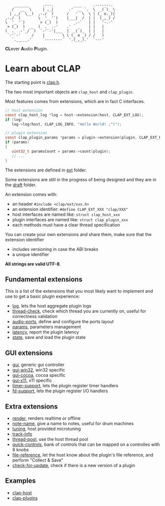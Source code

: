 ```
    _______      .---.         ____     .-------.
   /   __  \     | ,_|       .'  __ `.  \  _(`)_ \
  | ,_/  \__)  ,-./  )      /   '  \  \ | (_ o._)|
,-./  )        \  '_ '`)    |___|  /  | |  (_,_) /
\  '_ '`)       > (_)  )       _.-`   | |   '-.-'
 > (_)  )  __  (  .  .-'    .'   _    | |   |
(  .  .-'_/  )  `-'`-'|___  |  _( )_  | |   |
 `-'`-'     /    |        \ \ (_ o _) / /   )
   `._____.'     `--------`  '.(_,_).'  `---'

```

**CL**ever **A**udio **P**lugin.

# Learn about CLAP

The starting point is [clap.h](include/clap/clap.h).

The two most important objects are `clap_host` and `clap_plugin`.

Most features comes from extensions, which are in fact C interfaces.
```C
// host extension
const clap_host_log *log = host->extension(host, CLAP_EXT_LOG);
if (log)
   log->log(host, CLAP_LOG_INFO, "Hello World! ;^)");

// plugin extension
const clap_plugin_params *params = plugin->extension(plugin, CLAP_EXT_PARAMS);
if (params)
{
   uint32_t paramsCount = params->count(plugin);
   // ...
}
```

The extensions are defined in [ext](include/clap/ext) folder.

Some extensions are still in the progress of being designed and they are in
the [draft](include/clap/ext/draft) folder.

An extension comes with:
- an header `#include <clap/ext/xxx.h>`
- an extension identifier: `#define CLAP_EXT_XXX "clap/XXX"`
- host interfaces are named like: `struct clap_host_xxx`
- plugin interfaces are named like: `struct clap_plugin_xxx`
- each methods must have a clear thread specification

You can create your own extensions and share them, make sure that the extension identifier
- includes versioning in case the ABI breaks
- a unique identifier

**All strings are valid UTF-8**.

## Fundamental extensions

This is a list of the extensions that you most likely want to implement
and use to get a basic plugin experience:
- [log](include/clap/ext/log.h), lets the host aggregate plugin logs
- [thread-check](include/clap/ext/thread-check.h), check which thread you are currently on, useful for correctness validation
- [audio-ports](include/clap/ext/audio-ports.h), define and configure the ports layout
- [params](include/clap/ext/params.h), parameters management
- [latency](include/clap/ext/latency.h), report the plugin latency
- [state](include/clap/ext/state.h), save and load the plugin state

## GUI extensions

- [gui](include/clap/ext/gui.h), generic gui controller
- [gui-win32](include/clap/ext/gui-win32.h), win32 specific
- [gui-cocoa](include/clap/ext/gui-cocoa.h), cocoa specific
- [gui-x11](include/clap/ext/gui-x11.h), x11 specific
- [timer-support](include/clap/ext/timer-support.h), lets the plugin register timer handlers
- [fd-support](include/clap/ext/fd-support.h), lets the plugin register I/O handlers

## Extra extensions

- [render](include/clap/ext/render.h), renders realtime or offline
- [note-name](include/clap/ext/draft/note-name.h), give a name to notes, useful for drum machines
- [tuning](include/clap/ext/draft/tuning.h), host provided microtuning
- [track-info](include/clap/ext/draft/track-info.h)
- [thread-pool](include/clap/ext/draft/thread-pool.h), use the host thread pool
- [quick-controls](include/clap/ext/draft/quick-controls.h), bank of controls that can be mapped on a controlles with 8 knobs
- [file-reference](include/clap/ext/draft/file-reference.h), let the host know about the plugin's file reference, and perform "Collect & Save"
- [check-for-update](include/clap/ext/draft/check-for-update.h), check if there is a new version of a plugin

## Examples

- [clap-host](https://github.com/free-audio/clap-host)
- [clap-plugins](https://github.com/free-audio/clap-plugins)
